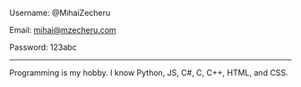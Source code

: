 Username: @MihaiZecheru

Email: mihai@mzecheru.com

Password: 123abc

----------------------------------------------

Programming is my hobby. I know Python, JS, C#, C, C++, HTML, and CSS.
